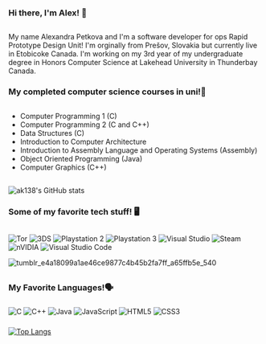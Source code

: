 ### Hi there, I'm Alex! 👋
##
My name Alexandra Petkova and I'm a software developer for ops Rapid Prototype Design Unit! I'm orginally from Prešov, Slovakia but currently live in Etobicoke Canada. I'm working on my 3rd year of my undergraduate degree in Honors Computer Science at Lakehead University in Thunderbay Canada.
###
### My completed computer science courses in uni!:pencil:
##
* Computer Programming 1 (C)
*  Computer Programming 2 (C and C++)
*  Data Structures (C)
*  Introduction to Computer Architecture
*  Introduction to Assembly Language and Operating Systems (Assembly)
*  Object Oriented Programming (Java)
*  Computer Graphics (C++)

##
![ak138's GitHub stats](https://github-readme-stats.vercel.app/api?username=ak138&show_icons=true&theme=radical)

### Some of my favorite tech stuff!	:desktop_computer:
##
![Tor](https://img.shields.io/badge/Tor-7D4698?style=for-the-badge&logo=Tor-Browser&logoColor=white)
![3DS](https://img.shields.io/badge/3DS-D12228?style=for-the-badge&logo=nintendo-3ds&logoColor=white)
![Playstation 2](https://img.shields.io/badge/Playstation%202-003791?style=for-the-badge&logo=playstation-2&logoColor=white)
![Playstation 3](https://img.shields.io/badge/Playstation%203-003791?style=for-the-badge&logo=playstation-3&logoColor=white)
![Visual Studio](https://img.shields.io/badge/Visual%20Studio-5C2D91.svg?style=for-the-badge&logo=visual-studio&logoColor=white)
![Steam](https://img.shields.io/badge/steam-%23000000.svg?style=for-the-badge&logo=steam&logoColor=white)
![nVIDIA](https://img.shields.io/badge/nVIDIA-%2376B900.svg?style=for-the-badge&logo=nVIDIA&logoColor=white)
![Visual Studio Code](https://img.shields.io/badge/Visual%20Studio%20Code-0078d7.svg?style=for-the-badge&logo=visual-studio-code&logoColor=white)

![tumblr_e4a18099a1ae46ce9877c4b45b2fa7ff_a65ffb5e_540](https://user-images.githubusercontent.com/103148963/167934854-55e07d4a-15e6-46e1-9cd6-4da44b447a04.gif)

##
### My Favorite Languages!:speaking_head:
###
![C](https://img.shields.io/badge/c-%2300599C.svg?style=for-the-badge&logo=c&logoColor=white)
![C++](https://img.shields.io/badge/c++-%2300599C.svg?style=for-the-badge&logo=c%2B%2B&logoColor=white)
![Java](https://img.shields.io/badge/java-%23ED8B00.svg?style=for-the-badge&logo=java&logoColor=white)
![JavaScript](https://img.shields.io/badge/javascript-%23323330.svg?style=for-the-badge&logo=javascript&logoColor=%23F7DF1E)
![HTML5](https://img.shields.io/badge/html5-%23E34F26.svg?style=for-the-badge&logo=html5&logoColor=white)
![CSS3](https://img.shields.io/badge/css3-%231572B6.svg?style=for-the-badge&logo=css3&logoColor=white)
###
[![Top Langs](https://github-readme-stats.vercel.app/api/top-langs/?username=ak138)](https://github.com/anuraghazra/github-readme-stats)
###
